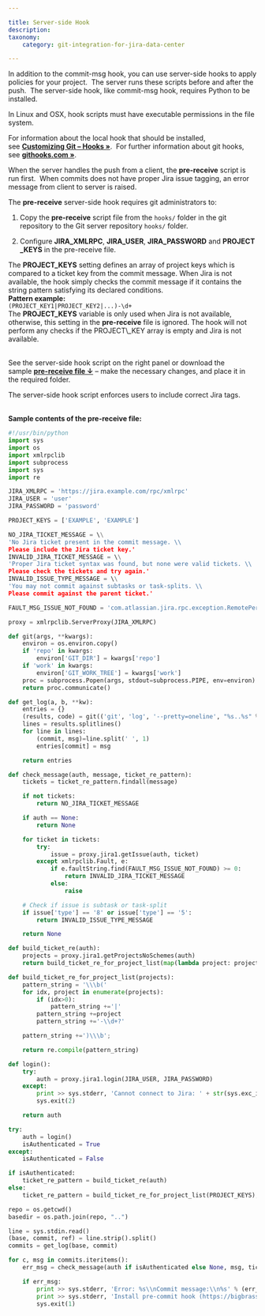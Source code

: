 ```yaml
---

title: Server-side Hook
description:
taxonomy:
    category: git-integration-for-jira-data-center

---
```


In addition to the commit-msg hook, you can use server-side hooks to apply policies for your project.  The server runs these scripts before and after the push.  The server-side hook, like commit-msg hook, requires Python to be installed.

In Linux and OSX, hook scripts must have executable permissions in the file system.

For information about the local hook that should be installed, see **[Customizing Git – Hooks »](http://git-scm.com/book/ch7-3.html "Customizing Git: Git Hooks")**.  For further information about git hooks, see **[githooks.com »](http://githooks.com/)**.

When the server handles the push from a client, the **pre-receive** script is run first.  When commits does not have proper Jira issue tagging, an error message from client to server is raised.

The **pre-receive** server-side hook requires git administrators to:

1.  Copy the **pre-receive** script file from the `hooks/` folder in the git repository to the Git server repository `hooks/` folder.

2.  Configure **JIRA\_XMLRPC**, **JIRA\_USER**, **JIRA\_PASSWORD** and **PROJECT\_KEYS** in the pre-receive file.

<div class="bbb-callout bbb--info">
    <div class="irow">
    <div class="ilogobox">
        <span class="logoimg"></span>
    </div>
    <div class="imsgbox">
        The <b>PROJECT_KEYS</b> setting defines an array of project keys which is compared to a ticket key from the commit message. When Jira is not available, the hook simply checks the commit message if it contains the string pattern satisfying its declared conditions.<br>
        <div>
            <b>Pattern example:</b><br>
            <code>(PROJECT_KEY1|PROJECT_KEY2|...)-\d+</code>
        </div>
    </div>
    </div>
</div>

<div class="bbb-callout bbb--alert">
    <div class="irow">
    <div class="ilogobox">
        <span class="logoimg"></span>
    </div>
    <div class="imsgbox">
        The <b>PROJECT_KEYS</b> variable is only used when Jira is not available, otherwise, this setting in the <b>pre-receive</b> file is ignored. The hook will not perform any checks if the PROJECT\_KEY array is empty and Jira is not available.
    </div>
    </div>
</div>
<br>

See the server-side hook script on the right panel or download the sample **[pre-receive file ↓](https://bigbrassband.com/files/pre-receive.zip)** – make the necessary changes, and place it in the required folder.

<div class="bbb-callout bbb--error">
    <div class="irow">
    <div class="ilogobox">
        <span class="logoimg"></span>
    </div>
    <div class="imsgbox">
        The server-side hook script enforces users to include correct Jira tags.
    </div>
    </div>
</div>
<br>

**Sample contents of the pre-receive file:**

```python
#!/usr/bin/python
import sys
import os
import xmlrpclib
import subprocess
import sys
import re

JIRA_XMLRPC = 'https://jira.example.com/rpc/xmlrpc'
JIRA_USER = 'user'
JIRA_PASSWORD = 'password'

PROJECT_KEYS = ['EXAMPLE', 'EXAMPLE']

NO_JIRA_TICKET_MESSAGE = \\
'No Jira ticket present in the commit message. \\
Please include the Jira ticket key.'
INVALID_JIRA_TICKET_MESSAGE = \\
'Proper Jira ticket syntax was found, but none were valid tickets. \\
Please check the tickets and try again.'
INVALID_ISSUE_TYPE_MESSAGE = \\
'You may not commit against subtasks or task-splits. \\
Please commit against the parent ticket.'

FAULT_MSG_ISSUE_NOT_FOUND = 'com.atlassian.jira.rpc.exception.RemotePermissionException'

proxy = xmlrpclib.ServerProxy(JIRA_XMLRPC)

def git(args, **kwargs):
    environ = os.environ.copy()
    if 'repo' in kwargs:
        environ['GIT_DIR'] = kwargs['repo']
    if 'work' in kwargs:
        environ['GIT_WORK_TREE'] = kwargs['work']
    proc = subprocess.Popen(args, stdout=subprocess.PIPE, env=environ)
    return proc.communicate()

def get_log(a, b, **kw):
    entries = {}
    (results, code) = git(('git', 'log', '--pretty=oneline', "%s..%s" % (a, b)), **kw)
    lines = results.splitlines()
    for line in lines:
        (commit, msg)=line.split(' ', 1)
        entries[commit] = msg

    return entries

def check_message(auth, message, ticket_re_pattern):
    tickets = ticket_re_pattern.findall(message)

    if not tickets:
        return NO_JIRA_TICKET_MESSAGE

    if auth == None:
        return None

    for ticket in tickets:
        try:
            issue = proxy.jira1.getIssue(auth, ticket)
        except xmlrpclib.Fault, e:
            if e.faultString.find(FAULT_MSG_ISSUE_NOT_FOUND) >= 0:
                return INVALID_JIRA_TICKET_MESSAGE
            else:
                raise

    # Check if issue is subtask or task-split
    if issue['type'] == '8' or issue['type'] == '5':
        return INVALID_ISSUE_TYPE_MESSAGE

    return None

def build_ticket_re(auth):
    projects = proxy.jira1.getProjectsNoSchemes(auth)
    return build_ticket_re_for_project_list(map(lambda project: project['key'], projects));

def build_ticket_re_for_project_list(projects):
    pattern_string = '\\\b('
    for idx, project in enumerate(projects):
        if (idx>0):
            pattern_string +='|'
        pattern_string +=project
        pattern_string +='-\\d+?'

    pattern_string +=')\\\b';

    return re.compile(pattern_string)

def login():
    try:
        auth = proxy.jira1.login(JIRA_USER, JIRA_PASSWORD)
    except:
        print >> sys.stderr, 'Cannot connect to Jira: ' + str(sys.exc_info()[1])
        sys.exit(2)

    return auth

try:
    auth = login()
    isAuthenticated = True
except:
    isAuthenticated = False

if isAuthenticated:
    ticket_re_pattern = build_ticket_re(auth)
else:
    ticket_re_pattern = build_ticket_re_for_project_list(PROJECT_KEYS);

repo = os.getcwd()
basedir = os.path.join(repo, "..")

line = sys.stdin.read()
(base, commit, ref) = line.strip().split()
commits = get_log(base, commit)

for c, msg in commits.iteritems():
    err_msg = check_message(auth if isAuthenticated else None, msg, ticket_re_pattern)

    if err_msg:
        print >> sys.stderr, 'Error: %s\\nCommit message:\\n%s' % (err_msg, msg)
        print >> sys.stderr, 'Install pre-commit hook (https://bigbrassband.com/api-doc.html#cmhook) to run this check at the commit time'
        sys.exit(1)
```


